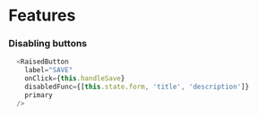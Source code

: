 # Features

### Disabling buttons
```javascript
  <RaisedButton
    label="SAVE"
    onClick={this.handleSave}
    disabledFunc={[this.state.form, 'title', 'description']}
    primary
  />
```
